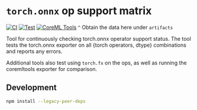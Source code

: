 # `torch.onnx` op support matrix

[![CI](https://github.com/justinchuby/torch-onnx-op-matrix/actions/workflows/main.yml/badge.svg)](https://github.com/justinchuby/torch-onnx-op-matrix/actions/workflows/main.yml) [![Test](https://github.com/justinchuby/torch-onnx-op-matrix/actions/workflows/test.yml/badge.svg)](https://github.com/justinchuby/torch-onnx-op-matrix/actions/workflows/test.yml) [![CoreML Tools](https://github.com/justinchuby/torch-onnx-op-matrix/actions/workflows/coremltools.yml/badge.svg)](https://github.com/justinchuby/torch-onnx-op-matrix/actions/workflows/coremltools.yml)
`^` Obtain the data here under `artifacts`


Tool for continuously checking torch.onnx operator support status. The tool tests the torch.onnx exporter on all {torch operators, dtype} combinations and reports any errors.

Additional tools also test using `torch.fx` on the ops, as well as running the coremltools exporter for comparison.


## Development

```sh
npm install --legacy-peer-deps
```